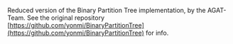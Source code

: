 
Reduced version of the Binary Partition Tree implementation, by the AGAT-Team.
See the original repository [https://github.com/yonmi/BinaryPartitionTree](https://github.com/yonmi/BinaryPartitionTree) for info.
